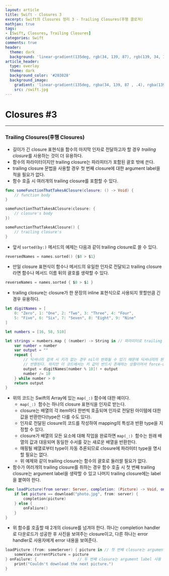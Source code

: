 ```yaml
---
layout: article
title: Swift - Closures 3
excerpt: Swift의 Closures 정리 3 - Trailing Closures(후행 클로져)
mathjax: true
tags:
- [Swift, Closures, Trailing Closures]
categories: Swift
comments: true
header:
  theme: dark
  background: 'linear-gradient(135deg, rgb(34, 139, 87), rgb(139, 34, 139))'
article_header:
  type: overlay
  theme: dark
  background_color: '#203028'
  background_image:
    gradient: 'linear-gradient(135deg, rgba(34, 139, 87 , .4), rgba(139, 34, 139, .4))'
    src: /swift.jpg
---
```


# Closures #3

---

### Trailing Closures(후행 Closures)

- 길이가 긴 closure 표현식을 함수의 마지막 인자로 전달하고자 할 경우 *trailing closure*를 사용하는 것이 더 유용하다.
- 함수의 파라미터이지만 trailing closure는 파라피터가 포함된 괄호 밖에 쓴다.
- trailing closure 문법을 사용할 경우 첫 번째 closure에 대한 argument label을 적을 필요가 없다.
- 함수 호출 시 여러개의 trailing closure를 포함할 수 있다.

```swift
func someFunctionThatTakesAClosure(closure: () -> Void) {
	// function body
}

someFunctionThatTakesAClosure(closure: {
	// closure's body
})

someFunctionThatTakesAClosure() {
	// trailing closure's
}
```

- 앞서 `sorted(by:)` 메서드의 예제는 다음과 같이 trailing closure로 쓸 수 있다.

```swift
reversedNames = names.sorted() {$0 > $1}
```

- 만일 closure 표현식이 함수나 메서드의 유일한 인자로 전달되고 trailing  closure라면 함수나 메서드 이름 뒤의 괄호를 생략할 수 있다.

```swift
reverseNames = names.sorted { $0 > $1 }
```

- trailing closure는 closure가 한 문장의 inline 표현식으로 사용되지 못할만큼 긴 경우 유용하다.

```swift
let digitNames = [
	0: "Zero", 1: "One", 2: "Two", 3: "Three", 4: "Four",
	5: "Five", 6: "Six", 7: "Seven", 8: "Eight", 9: "Nine"
]

let numbers = [16, 58, 510]

let strings = numbers.map { (number) -> String in // 파라미터로 trailing closure 전달
	var number = number
	var output = ""
	repeat {
		// 딕셔너리 검색 시 키가 없는 경우 nil이 반화될 수 있기 때문에 딕셔너리의 원소 값은 옵셔널로
		// 반환된다. 하지만 이 코드에서는 키 값이 반드시 존재하는 상황이어서 force-unwrap하고 있음
		output = digitNames[number % 10]! + output
		number /= 10
	} while number > 0
	return output
}
```

- 위의 코드는 Swift의 Array에 있는 `map(_:)` 함수에 대한 예이다.
  - `map(_:) `함수는 하나의 closure 표현식을 인자로 받는다.
  - closure는 배열의 각 item마다 한번씩 호출되며 인자로 전달된 아이템에 대한 값을 반환한다(type은 다를 수도 있다).
  - 인자로 전달된 closure의 코드를 작성하여 mapping의 특성과 반환 type을 지정할 수 있다.
  - closure가 배열의 모든 요소에 대해 작업을 완료하면  `map(_:) `함수는 원래 배열의 값과 대응되며 동일한 수서를 갖는 새로운 배열을 반환한다.
  - 매핑될 배열로부터 type이 자동 추론되므로 closure에 파라미터 type을 명시할 필요는 없다.
  - 위 예제와 같이 trailing closure는 함수의 괄호로 둘러쌀 필요가 없다.
- 함수가 여러개의 trailing closure를 취하는 경우 함수 호출 시 첫 번째 trailing closure는 argument label을 생략할 수 있고 나머지 trailing closure에는 label을 붙여야 한다.

```swift
func loadPicture(from server: Server, completion: (Picture) -> Void, onFailure: () -> Void) {
	if let picture == download("photo.jpg", from: server) {
		completion(picture)
	} else {
		onFaliure()
	}
}
```

- 위 함수를 호출할 때 2개의 closure를 넘겨야 한다. 하나는 completion handler로 다운로드가 성공한 후 사진을 보여주는 closure이고, 다른 하나는 error handler로 사용자에게 error 내용을 보여준다.

```swift
loadPicture (from: someServer) { picture in	// 첫 번째 closure는 argument label 생략
	someView.currentPicture = picture
} onFailure: {					// 두 번째 closure는 argument label 사용
	print("Couldn't download the next picture.")
}
```
